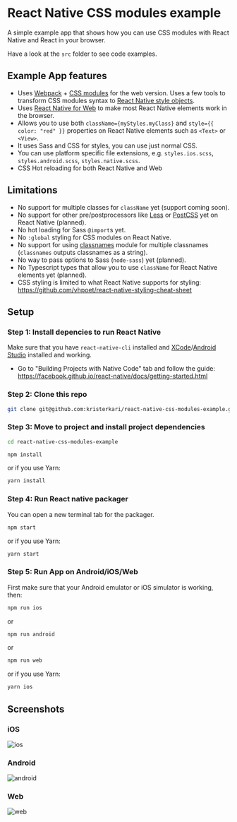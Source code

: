 # React Native CSS modules example

A simple example app that shows how you can use CSS modules with React Native and React in your browser.

Have a look at the `src` folder to see code examples.

## Example App features

* Uses [Webpack](https://webpack.js.org/) + [CSS modules](https://github.com/css-modules/css-modules) for the web version. Uses a few tools to transform CSS modules syntax to [React Native style objects](https://facebook.github.io/react-native/docs/style.html).
* Uses [React Native for Web](https://github.com/necolas/react-native-web) to make most React Native elements work in the browser.
* Allows you to use both `className={myStyles.myClass}` and `style={{ color: "red" }}` properties on React Native elements such as `<Text>` or `<View>`.
* It uses Sass and CSS for styles, you can use just normal CSS.
* You can use platform specific file extensions, e.g. `styles.ios.scss`, `styles.android.scss`, `styles.native.scss`.
* CSS Hot reloading for both React Native and Web

## Limitations

* No support for multiple classes for `className` yet (support coming soon).
* No support for other pre/postprocessors like [Less](http://lesscss.org/) or [PostCSS](http://postcss.org/) yet on React Native (planned).
* No hot loading for Sass `@import`s yet.
* No `:global` styling for CSS modules on React Native.
* No support for using [classnames](https://github.com/JedWatson/classnames) module for multiple classnames (`classnames` outputs classnames as a string).
* No way to pass options to Sass (`node-sass`) yet (planned).
* No Typescript types that allow you to use `className` for React Native elements yet (planned).
* CSS styling is limited to what React Native supports for styling: https://github.com/vhpoet/react-native-styling-cheat-sheet

## Setup

### Step 1: Install depencies to run React Native

Make sure that you have `react-native-cli` installed and [XCode](https://developer.apple.com/xcode/)/[Android Studio](https://developer.android.com/studio/index.html) installed and working.

* Go to "Building Projects with Native Code" tab and follow the guide: https://facebook.github.io/react-native/docs/getting-started.html

### Step 2: Clone this repo

```sh
git clone git@github.com:kristerkari/react-native-css-modules-example.git
```

### Step 3: Move to project and install project dependencies

```sh
cd react-native-css-modules-example
```

```sh
npm install
```

or if you use Yarn:

```sh
yarn install
```

### Step 4: Run React native packager

You can open a new terminal tab for the packager.

```sh
npm start
```

or if you use Yarn:

```sh
yarn start
```

### Step 5: Run App on Android/iOS/Web

First make sure that your Android emulator or iOS simulator is working, then:

```sh
npm run ios
```

or

```sh
npm run android
```

or

```sh
npm run web
```

or if you use Yarn:

```sh
yarn ios
```

## Screenshots

### iOS

![ios](screenshots/ios.png "iOS")

### Android

![android](screenshots/android.png "Android")

### Web

![web](screenshots/web.png "Web")
